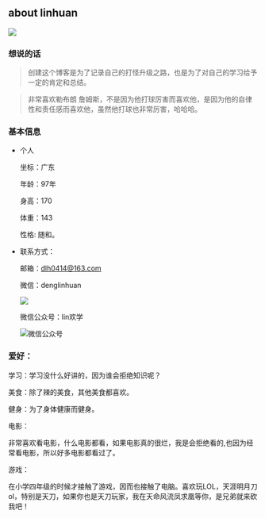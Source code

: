 ## about linhuan

![](http://www.denglh.com/common/img/lbj.jpg)

### 想说的话

> 创建这个博客是为了记录自己的打怪升级之路，也是为了对自己的学习给予一定的肯定和总结。

> 非常喜欢勒布朗 詹姆斯，不是因为他打球厉害而喜欢他，是因为他的自律性和责任感而喜欢他，虽然他打球也非常厉害，哈哈哈。

### 基本信息

* 个人
    
    坐标：广东

    年龄：97年

    身高：170

    体重：143

    性格: 随和。

* 联系方式：

    邮箱：dlh0414@163.com

    微信：denglinhuan

    ![](http://www.denglh.com/common/img/wxcode.jpg)

    微信公众号：lin欢学

    ![微信公众号](http://www.denglh.com/common/img/qrcode.jpg)

### 爱好：

学习：学习没什么好讲的，因为谁会拒绝知识呢？

美食：除了辣的美食，其他美食都喜欢。

健身：为了身体健康而健身。

电影：

非常喜欢看电影，什么电影都看，如果电影真的很烂，我是会拒绝看的,也因为经常看电影，所以好多电影都看过了。

游戏：

在小学四年级的时候才接触了游戏，因而也接触了电脑。喜欢玩LOL，天涯明月刀ol，特别是天刀，如果你也是天刀玩家，我在天命风流凤求凰等你，是兄弟就来砍我吧！

